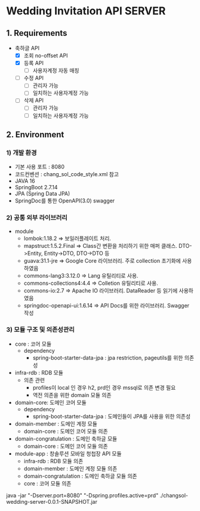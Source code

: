 # Wedding Invitation API SERVER

## 1. Requirements

- 축하글 API
  - [x] 조회 no-offset API
  - [x] 등록 API
    - [ ] 사용자계정 자동 매칭
  - [ ] 수정 API
    - [ ] 관리자 가능
    - [ ] 일치하는 사용자계정 가능
  - [ ] 삭제 API
    - [ ] 관리자 가능
    - [ ] 일치하는 사용자계정 가능

## 2. Environment

### 1) 개발 환경
- 기본 사용 포트 : 8080
- 코드컨벤션 : chang_sol_code_style.xml 참고
- JAVA 16
- SpringBoot 2.7.14
- JPA (Spring Data JPA)
- SpringDoc를 통한 OpenAPI(3.0) swagger

### 2) 공통 외부 라이브러리
- module 
  - lombok:1.18.2 => 보일러플레이트 처리.
  - mapstruct:1.5.2.Final => Class간 변환을 처리하기 위한 매퍼 클래스. DTO->Entity, Entity->DTO, DTO->DTO 등
  - guava:31.1-jre => Google Core 라이브러리. 주로 collection 초기화에 사용하였음
  - commons-lang3:3.12.0 => Lang 유틸리티로 사용.
  - commons-collections4:4.4 => Colletion 유틸리티로 사용.
  - commons-io:2.7 => Apache IO 라이브러리. DataReader 등 읽기에 사용하였음
  - springdoc-openapi-ui:1.6.14 => API Docs를 위한 라이브러리. Swagger 작성 

### 3) 모듈 구조 및 의존성관리
- core : 코어 모듈
  - dependency
    - spring-boot-starter-data-jpa : jpa restriction, pageutils를 위한 의존성
- infra-rdb : RDB 모듈
  - 의존 관련
    - profiles이 local 인 경우 h2, prd인 경우 mssql로 의존 변경 필요
    - 역전 의존을 위한 domain 모듈 의존
- domain-core: 도메인 코어 모듈
  - dependency
    - spring-boot-starter-data-jpa : 도메인들이 JPA를 사용을 위한 의존성
- domain-member : 도메인 계정 모듈
  - domain-core : 도메인 코어 모듈 의존
- domain-congratulation : 도메인 축하글 모듈
  - domain-core : 도메인 코어 모듈 의존
- module-app : 창솔루션 모바일 청첩장 API 모듈
  - infra-rdb : RDB 모듈 의존
  - domain-member : 도메인 계정 모듈 의존
  - domain-congratulation : 도메인 축하글 모듈 의존
  - core : 코어 모듈 의존

java -jar "-Dserver.port=8080" "-Dspring.profiles.active=prd" ./changsol-wedding-server-0.0.1-SNAPSHOT.jar
